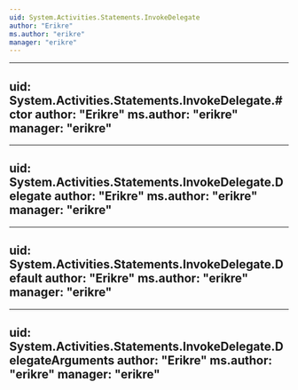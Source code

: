 ```yaml
---
uid: System.Activities.Statements.InvokeDelegate
author: "Erikre"
ms.author: "erikre"
manager: "erikre"
---
```


---
uid: System.Activities.Statements.InvokeDelegate.#ctor
author: "Erikre"
ms.author: "erikre"
manager: "erikre"
---

---
uid: System.Activities.Statements.InvokeDelegate.Delegate
author: "Erikre"
ms.author: "erikre"
manager: "erikre"
---

---
uid: System.Activities.Statements.InvokeDelegate.Default
author: "Erikre"
ms.author: "erikre"
manager: "erikre"
---

---
uid: System.Activities.Statements.InvokeDelegate.DelegateArguments
author: "Erikre"
ms.author: "erikre"
manager: "erikre"
---
